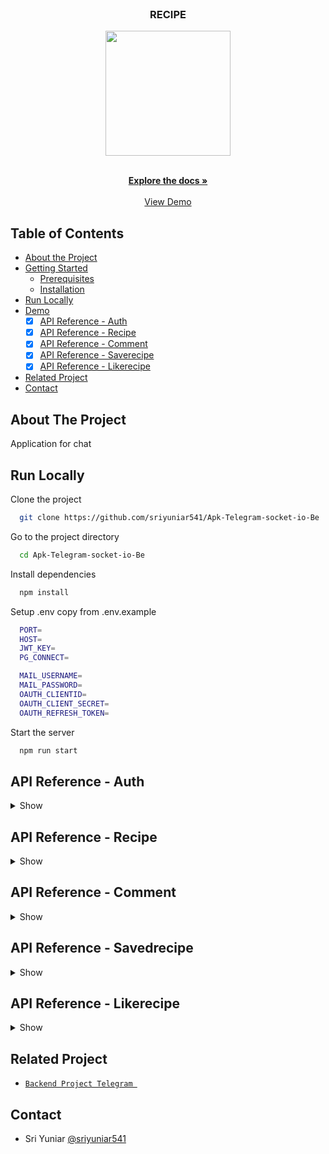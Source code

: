 <br />
<p align="center">

  <h3 align="center">RECIPE</h3>
  <p align="center">
    <image align="center" width="200" src='https://res.cloudinary.com/dxrsjyu6o/image/upload/v1675087793/recipe/bg2_tabsqa.png' />
  </p>

  <p align="center">
    <br />
    <a href="https://github.com/sriyuniar541/Apk-Recipe-be"><strong>Explore the docs »</strong></a>
    <br />
    <br />
    <a href="===link deploy here =====">View Demo</a>
  </p>
</p>



## Table of Contents

* [About the Project](#about-the-project)
* [Getting Started](#getting-started)
  * [Prerequisites](#prerequisites)
  * [Installation](#installation)
* [Run Locally](https://github.com/helmipradita/be-telegram/edit/main/README.md#run-locally)
* [Demo](https://github.com/helmipradita/be-telegram/edit/main/README.md#demo)
  *  [x] [API Reference - Auth](#api-reference---auth)
  *  [x] [API Reference - Recipe](#api-reference---recipe)
  *  [x] [API Reference - Comment](#api-reference---comment)
  *  [x] [API Reference - Saverecipe](#api-reference---saverecipe)
  *  [x] [API Reference - Likerecipe](#api-reference---likerecipe)
* [Related Project](#related-project)
* [Contact](#contact)

## About The Project

Application for chat
## Run Locally

Clone the project

```bash
  git clone https://github.com/sriyuniar541/Apk-Telegram-socket-io-Be
```

Go to the project directory

```bash
  cd Apk-Telegram-socket-io-Be
```

Install dependencies

```bash
  npm install
```

Setup .env copy from .env.example

```bash
  PORT=
  HOST=
  JWT_KEY=
  PG_CONNECT=

  MAIL_USERNAME=
  MAIL_PASSWORD=
  OAUTH_CLIENTID=
  OAUTH_CLIENT_SECRET=
  OAUTH_REFRESH_TOKEN=
```

Start the server

```bash
  npm run start
```


## API Reference - Auth

<details>
<summary>Show</summary>
<br>

#### Register 

```
  POST /users/register
```

Field body form

| Field      | Type     | Description                     |
| :--------- | :------- | :------------------------------ |
| `name`    | `string` | **Required**. name |
| `password`    | `string` | **Required**. password  |
| `email` | `string` | **Required**. with format email          |
| `phone_number` | `string` | **Required**. phone_number          |

Response 200

```json
{
  "success": true,
  "statusCode": 200,
  "data": {
    "otp": "452167"
  },
  "message": "register success please check your email to verif"
}
```

#### Login

```
  POST /users/login
```

Field body form

| Field      | Type     | Description                     |
| :--------- | :------- | :------------------------------ |
| `email`    | `string` | **Required**. with format email |
| `password` | `string` | **Required**. password          |

Response 200

```json
{
  "success": true,
  "statusCode": 200,
  "data": {
    "id": "c13a880c-af29-4a55-b206-4756121c8ca0",
    "name": "sri keren",
    "email": "sri111@gmail.com",
    "phone_number": "undefined",
    "photo": "nulll",
    "token": "eyJhbGciOiJIUzI1NiIsInR5cCI6IkpXVCJ9.eyJpZCI6ImMxM2E4ODBjLWFmMjktNGE1NS1iMjA2LTQ3NTYxMjFjOGNhMCIsImVtYWlsIjoic3JpMTExQGdtYWlsLmNvbSIsImlhdCI6MTY3NTE2MDg0MCwiZXhwIjoxNjc1MTY0NDQwfQ.vo0ubhyhseiy0A0c7La_nn5krDH2IlHm914phodWQrE",
    "refreshToken": "eyJhbGciOiJIUzI1NiIsInR5cCI6IkpXVCJ9.eyJpZCI6ImMxM2E4ODBjLWFmMjktNGE1NS1iMjA2LTQ3NTYxMjFjOGNhMCIsImVtYWlsIjoic3JpMTExQGdtYWlsLmNvbSIsImlhdCI6MTY3NTE2MDg0MCwiZXhwIjoxNjc1MjQ3MjQwfQ.xxPofcahdqIGHiEQgFi9RIeo4YhCHhIANIeRiijDWhk"
  },
  "message": "login success"
}
```

#### Verification

```
  POST /users/email/verif
```

Field body form

| Field      | Type     | Description                     |
| :--------- | :------- | :------------------------------ |
| `email`    | `string` | **Required**. with format email |
| `otp` | `string` | **Required**. otp          |

Response 200

```json
{
  "success": true,
  "statusCode": 200,
  "data": {},
  "message": "email succes"
}
```

#### Edit profile 

```
  PUT /users/update/:id
```

Field auth

| Field    | Type     | Description                             |
| :------- | :------- | :-------------------------------------- |
| `bearer` | `string` | **Required**. token from response login |

Field body params

| Field      | Type     | Description            |
| :--------- | :------- | :--------------------- |
| `id`     | `string` | **Required**. req.params.id     |

Field body form

| Field      | Type     | Description            |
| :--------- | :------- | :--------------------- |
| `password`     | `string` | **Required**. password     |
| `photo`    | `file`   | **Required**. photo    |

Response 200

```json
{
  "success": true,
  "statusCode": 200,
  "data": [],
  "message": "update users success"
}
```

#### Get all users

```
  GET /users
```

Response 200

```json
{
  "success": true,
  "statusCode": 200,
  "data": [
    {
      "id": "6599d3dd-2e28-4c06-8e60-82d00d985982",
      "name": "sri yuniar",
      "password": "$2a$10$nmt9/lhyXt1Jbd.UV4mwUOrWSMZ71k3B9Q4iKyRBCe7DNTOzs.pCO",
      "email": "sriyiii@gmail.com",
      "phone_number": "12345",
      "photo": "http://localhost:4001/img/photo-1674047130618.png",
      "verif": "1",
      "otp": "332274"
    },
    {
      "id": "c13a880c-af29-4a55-b206-4756121c8ca0",
      "name": "sri keren",
      "password": "$2a$10$hm3lILtvbP9veTwKC5fLgek/Jg7SlRcHBgmWTgYtjt81Mkep6fUa6",
      "email": "sri111@gmail.com",
      "phone_number": "undefined",
      "photo": "http://localhost:4001/img/photo-1675948140614.png",
      "verif": "1",
      "otp": "452167"
    },
    {
      "id": "34114eef-6ff5-446e-b185-bdb2ff896edc",
      "name": "sri yuniar",
      "password": "$2a$10$a/syo4GT66FPRjcfGW73c.BtZcTo6uuwA3wmnSkx5rtssOQy9x3hm",
      "email": "srivviiyuuu@gmail.com",
      "phone_number": "12345",
      "photo": "http://localhost:4001/img/photo-1673971542760.png",
      "verif": "1",
      "otp": "305813"
    }
  ],
  "message": "get users success"
}
```

#### Get users by id

```
  GET /users/:id
```

Field auth

| Field    | Type     | Description                             |
| :------- | :------- | :-------------------------------------- |
| `bearer` | `string` | **Required**. token from response login |

Field body params

| Field      | Type     | Description            |
| :--------- | :------- | :--------------------- |
| `id`     | `string` | **Required**. req.params.id     |

Response 200

```json
{
  "success": true,
  "statusCode": 200,
  "data": [
    {
      "id": "6599d3dd-2e28-4c06-8e60-82d00d985982",
      "name": "sri yuniar",
      "password": "$2a$10$nmt9/lhyXt1Jbd.UV4mwUOrWSMZ71k3B9Q4iKyRBCe7DNTOzs.pCO",
      "email": "sriyiii@gmail.com",
      "phone_number": "12345",
      "photo": "http://localhost:4001/img/photo-1674047130618.png",
      "verif": "1",
      "otp": "332274"
    }
  ],
  "message": "get users success"
}
```

</details>

## API Reference - Recipe

<details>
<summary>Show</summary>
<br>

#### Insert Recipe

```
  POST /recipe
```
Field auth

| Field    | Type     | Description                             |
| :------- | :------- | :-------------------------------------- |
| `bearer` | `string` | **Required**. token from response login |

Field body form 

| Field      | Type     | Description            |
| :--------- | :------- | :--------------------- |
| `id`     | `string` | **Required**. id    |
| `name`     | `string` | **Required**. name     |
| `photo`     | `string` | **Required**. photo     |
| `id_user`     | `string` | **Required**. id_user from users.id    |

Response 200

```json
{
  "success": true,
  "statusCode": 200,
  "data": [],
  "message": "insert data sukses"
}

```

#### Get all recipe 

```
  GET /recipe
```

Response 200

```json
{
  "success": true,
  "statusCode": 200,
  "data": [
    {
      "id": "86a26f17-9864-4eb1-8c5a-7f26aa3e9e4b",
      "title": "",
      "ingredients": "ingredients",
      "vidio": "vidio",
      "photo": "http://localhost:4001/img/photo-1675693399391.png",
      "description": "description",
      "user_recipe_id": "c13a880c-af29-4a55-b206-4756121c8ca0"
    },
    {
      "id": "3",
      "title": "kue",
      "ingredients": "Lorem ipsum dolor sit amet, consectetuer adipiscing elit. Aenean commodo ligula eget dolor. Aenean massa. Cum sociis natoque penatibus et magnis dis parturient montes, nascetur ridiculus mus. Donec quam felis, ultricies nec, pellentesque eu, pretium quis, sem. Nulla consequat massa quis enim. Donec pede justo, fringilla vel, aliquet nec, vulputate eget, arcu. In enim justo, rhoncus ut, imperdiet a, venenatis vitae, justo. Nullam dictum felis eu pede mollis pretium. Integer tincidunt. Cras dapibus. Vivamus elementum semper nisi. Aenean vulputate eleifend tellus. Aenean leo ligula, porttitor eu, consequat vitae, eleifend ac, enim. Aliquam lorem ante, dapibus in, viverra quis, feugiat a, tellus. Phasellus viverra nulla ut metus varius laoreet. Quisque rutrum. Aenean imperdiet. Etiam ultricies nisi vel augue. Curabitur ullamcorper ultricies nisi. Nam eget dui. Etiam rhoncus. Maecenas tempus, tellus eget condimentum rhoncus, sem quam semper libero, sit amet adipiscing sem neque sed ipsum. Nam quam nunc, blandit vel, luctus pulvinar, hendrerit id, lorem. Maecenas nec odio et ante tincidunt tempus. ",
      "vidio": "vidio",
      "photo": "http://localhost:4001/img/photo-1670689445324.png",
      "description": "Quick + Easy Chicken Bone Broth Ramen- Healthy chicken ramen in a hurry? That’s right!",
      "user_recipe_id": null
    },
    {
      "id": "2bfd48c7-c0a1-49e9-a0fd-1611c25309c2",
      "title": "gulai",
      "ingredients": "daging,ayam",
      "vidio": "https://www.youtube.com/watch?v=Mi72fOuiwA0",
      "photo": "http://localhost:4001/img/photo-1674078053234.png",
      "description": "description",
      "user_recipe_id": "ff80ccc0-2503-493b-b501-2ff84cb4c7d9"
    },
    {
      "id": "2",
      "title": "ikan",
      "ingredients": "tes saja",
      "vidio": "vidio",
      "photo": "http://localhost:4001/img/photo-1670263225746.png",
      "description": "Quick + Easy Chicken Bone Broth Ramen- Healthy chicken ramen in a hurry? That’s right!",
      "user_recipe_id": null
    },
    {
      "id": "13613918-bed8-418a-930b-57dd1e227400",
      "title": "roti",
      "ingredients": "tepung, telur",
      "vidio": "https://www.youtube.com/watch?v=Mi72fOuiwA0",
      "photo": "http://localhost:4001/img/photo-1673581451955.png",
      "description": "description",
      "user_recipe_id": "6aca3c78-9d1d-4f84-88fc-4285dc5d0d3a"
    }
  ],
  "message": "get data sukses"
}
```

#### Get recipe by id

```
  GET /recipe/:id
```
Field auth

| Field   | Type     | Description                            |
| :------ | :------- | :------------------------------------- |
| `bearer` | `string` | **Required**. token from response login        |

Field body params

| Field      | Type     | Description            |
| :--------- | :------- | :--------------------- |
| `id`     | `string` | **Required**. req.params.id     |

Response 200

```json
{
  "success": true,
  "statusCode": 200,
  "data": [
    {
      "id": "86a26f17-9864-4eb1-8c5a-7f26aa3e9e4b",
      "title": "",
      "ingredients": "ingredients",
      "vidio": "vidio",
      "photo": "http://localhost:4001/img/photo-1675693399391.png",
      "description": "description"
    }
  ],
  "message": "get data sukses"
}

```
#### Get recipe by user_id

```
  GET /recipe/user
```
Field auth

| Field   | Type     | Description                            |
| :------ | :------- | :------------------------------------- |
| `bearer` | `string` | **Required**. token from response login        |

Field body params 

| Field      | Type     | Description            |
| :--------- | :------- | :--------------------- |
| `user_id`     | `string` | **Required**. req.payload.id    |


Response 200

```json
{
  "success": true,
  "statusCode": 200,
  "data": [
    {
      "id": "86a26f17-9864-4eb1-8c5a-7f26aa3e9e4b",
      "title": "",
      "ingredients": "ingredients",
      "vidio": "vidio",
      "photo": "http://localhost:4001/img/photo-1675693399391.png",
      "description": "description",
      "user_recipe_id": "c13a880c-af29-4a55-b206-4756121c8ca0"
    }
  ],
  "message": "get data sukses"
}

```

#### Delete recipe

```
  DELETE /recipe/:id
```
Field auth

| Field   | Type     | Description                            |
| :------ | :------- | :------------------------------------- |
| `bearer` | `string` | **Required**. token from response login        |

Field body params

| Field      | Type     | Description            |
| :--------- | :------- | :--------------------- |
| `id`     | `string` | **Required**. id from skill_id    |

Response 200

```json
{
  "success": true,
  "statusCode": 200,
  "data": [],
  "message": "delete grups success"
}

```


</details>

## API Reference - Comment

<details>
<summary>Show</summary>
<br>

#### Insert comment

```
  POST /comment
```
Field auth

| Field    | Type     | Description                             |
| :------- | :------- | :-------------------------------------- |
| `bearer` | `string` | **Required**. token from response login |


Field body form  

| Field      | Type     | Description            |
| :--------- | :------- | :--------------------- |
| `id`     | `string` | **Required**. id    |
| `comment`     | `string` | **Required**. comment     |
| `user_recipe_id`     | `string` | **Required**. from user.id     |
| `recipe_id`     | `string` | **Required**.  from recipe.id    |

Response 200

```json
{
  "success": true,
  "statusCode": 200,
  "data": [],
  "message": "insert data sukses"
}

```

#### Get all comment 

```
  GET /comment
```

Response 200

```json
{
  "success": true,
  "statusCode": 200,
  "data": [
    {
      "id": "588ecaa5-7783-4db6-9d79-94ae178b0feb",
      "comment": "terima kasih recepinya",
      "user_recipe": "sri yuniar",
      "user_recipe_photo": "http://localhost:4001/img/photo-1673546389649.png",
      "recipe_id": "4"
    },
    {
      "id": "1db8aa86-56bc-4ad8-93e8-443c5c4f7674",
      "comment": "hai lagi",
      "user_recipe": "sri yuniar",
      "user_recipe_photo": "http://localhost:4001/img/photo-1673728662064.png",
      "recipe_id": "6"
    },
    {
      "id": "320cebbb-a904-4415-8f9a-2e6584447932",
      "comment": "hai",
      "user_recipe": "yuyun",
      "user_recipe_photo": "http://localhost:4001/img/photo-1673623554076.png",
      "recipe_id": "6"
    },
    {
      "id": "22a28e87-bdce-4b6e-9f8b-543bbb9c06d7",
      "comment": "hallo",
      "user_recipe": "yuyun",
      "user_recipe_photo": "http://localhost:4001/img/photo-1673623554076.png",
      "recipe_id": "3a718973-3508-4850-bfe6-4eb467005627"
    }
  ],
  "message": "get data sukses dari comment"
}
```

#### Get comment by recipe_id

```
  GET /comment/:recipe_id
```
Field auth

| Field   | Type     | Description                            |
| :------ | :------- | :------------------------------------- |
| `bearer` | `string` | **Required**. token from response login        |

Field body params

| Field      | Type     | Description            |
| :--------- | :------- | :--------------------- |
| `recipe_id`     | `string` | **Required**. req.params.recipe_id     |

Response 200

```json
{
  "success": true,
  "statusCode": 200,
  "data": [
    {
      "id": "5056edd4-dff9-44ff-b2cb-9e67e8d1e891",
      "comment": "salam",
      "user_recipe": "yuyun",
      "user_recipe_photo": "http://localhost:4001/img/photo-1673623554076.png",
      "recipe_id": "5"
    }
  ],
  "message": "get data sukses dari comment"
}

```

</details>

## API Reference - Savedrecipe

<details>
<summary>Show</summary>
<br>

#### Insert Savedrecipe

```
  POST /savedRecipe
```
Field auth

| Field    | Type     | Description                             |
| :------- | :------- | :-------------------------------------- |
| `bearer` | `string` | **Required**. token from response login |

Field body form 

| Field      | Type     | Description            |
| :--------- | :------- | :--------------------- |
| `id`     | `string` | **Required**. id    |
| `recipe_id`     | `string` | **Required**. from recipe.id     |
| `user_recipe_id`     | `string` | **Required**. from user_recipe.id     |

Response 200

```json
{
  "success": true,
  "statusCode": 200,
  "data": [],
  "message": "insert data sukses"
}

```


#### Get savedrecipe by user_id

```
  GET /savedRecipe/
```
Field auth

| Field   | Type     | Description                            |
| :------ | :------- | :------------------------------------- |
| `bearer` | `string` | **Required**. token from response login        |

Field body params

| Field      | Type     | Description            |
| :--------- | :------- | :--------------------- |
| `user_id`     | `string` | **Required**. req.payload.id     |

Response 200

```json
{
  "success": true,
  "statusCode": 200,
  "data": [
    {
      "id": "690613c4-4966-4275-b803-e5fcc1064809",
      "recipe_id": "3",
      "recipe_photo": "http://localhost:4001/img/photo-1670689445324.png",
      "recipe_name": "kue",
      "user_recipe_id": "887e3240-1614-4a67-bba0-dd0ff3af95e3"
    }
  ],
  "message": "get data sukses dari saved"
}

```
#### Delete savedecipe

```
  DELETE /savedRecipe/:id
```
Field auth

| Field   | Type     | Description                            |
| :------ | :------- | :------------------------------------- |
| `bearer` | `string` | **Required**. token from response login        |

Field body params

| Field      | Type     | Description            |
| :--------- | :------- | :--------------------- |
| `id`     | `string` | **Required**. id from skill_id    |

Response 200

```json
{
  "success": true,
  "statusCode": 200,
  "data": [],
  "message": "delete data success"
}

```

</details>

## API Reference - Likerecipe

<details>
<summary>Show</summary>
<br>

#### Insert Likerecipe

```
  POST /likeRecipe
```
Field auth

| Field    | Type     | Description                             |
| :------- | :------- | :-------------------------------------- |
| `bearer` | `string` | **Required**. token from response login |

Field body form 

| Field      | Type     | Description            |
| :--------- | :------- | :--------------------- |
| `id`     | `string` | **Required**. id    |
| `recipe_id`     | `string` | **Required**. from recipe.id     |
| `user_recipe_id`     | `string` | **Required**. from user_recipe.id     |

Response 200

```json
{
  "success": true,
  "statusCode": 200,
  "data": [],
  "message": "insert data sukses"
}

```


#### Get likerecipe by user_id

```
  GET /likeRecipe
```
Field auth

| Field   | Type     | Description                            |
| :------ | :------- | :------------------------------------- |
| `bearer` | `string` | **Required**. token from response login        |

Field body params

| Field      | Type     | Description            |
| :--------- | :------- | :--------------------- |
| `user_id`     | `string` | **Required**. req.payload.id     |

Response 200

```json
{
  "success": true,
  "statusCode": 200,
  "data": [
    {
      "id": "690613c4-4966-4275-b803-e5fcc1064809",
      "recipe_id": "3",
      "recipe_photo": "http://localhost:4001/img/photo-1670689445324.png",
      "recipe_name": "kue",
      "user_recipe_id": "887e3240-1614-4a67-bba0-dd0ff3af95e3"
    }
  ],
  "message": "get data sukses dari liked"
}

```
#### Delete likerecipe

```
  DELETE /likeRecipe/:id
```
Field auth

| Field   | Type     | Description                            |
| :------ | :------- | :------------------------------------- |
| `bearer` | `string` | **Required**. token from response login        |

Field body params

| Field      | Type     | Description            |
| :--------- | :------- | :--------------------- |
| `id`     | `string` | **Required**. id from skill_id    |

Response 200

```json
{
  "success": true,
  "statusCode": 200,
  "data": [],
  "message": "delete data success"
}

```

</details>



## Related Project
* [`Backend Project Telegram `](https://github.com/sriyuniar541/Apk-Telegram-socket-io-Be)

## Contact
  * Sri Yuniar [@sriyuniar541](https://github.com/sriyuniar541)
